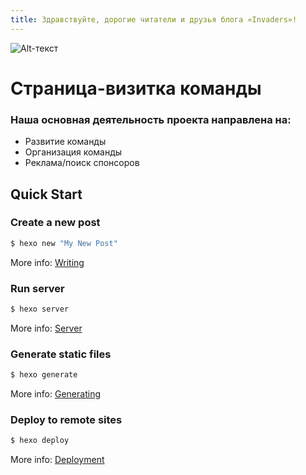 ```yaml
---
title: Здравствуйте, дорогие читатели и друзья блога «Invaders»!
---
```

![Alt-текст](http://cs626426.vk.me/v626426450/5fba/aS378GSEpRQ.jpg "INVADERS")
# Страница-визитка команды
### Наша основная деятельность проекта направлена на:
- Развитие команды
- Организация команды
- Реклама/поиск спонсоров 

## Quick Start

### Create a new post

``` bash
$ hexo new "My New Post"
```

More info: [Writing](https://hexo.io/docs/writing.html)

### Run server

``` bash
$ hexo server
```

More info: [Server](https://hexo.io/docs/server.html)

### Generate static files

``` bash
$ hexo generate
```

More info: [Generating](https://hexo.io/docs/generating.html)

### Deploy to remote sites

``` bash
$ hexo deploy
```

More info: [Deployment](https://hexo.io/docs/deployment.html)
